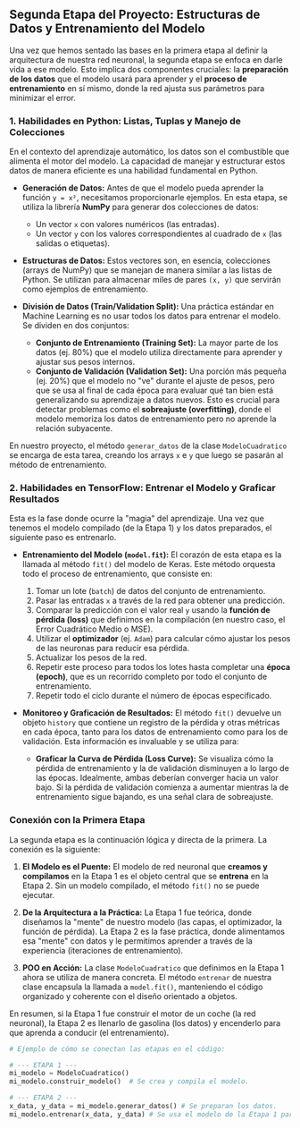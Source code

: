 ## Segunda Etapa del Proyecto: Estructuras de Datos y Entrenamiento del Modelo

Una vez que hemos sentado las bases en la primera etapa al definir la arquitectura de nuestra red neuronal, la segunda etapa se enfoca en darle vida a ese modelo. Esto implica dos componentes cruciales: la **preparación de los datos** que el modelo usará para aprender y el **proceso de entrenamiento** en sí mismo, donde la red ajusta sus parámetros para minimizar el error.

### 1. Habilidades en Python: Listas, Tuplas y Manejo de Colecciones

En el contexto del aprendizaje automático, los datos son el combustible que alimenta el motor del modelo. La capacidad de manejar y estructurar estos datos de manera eficiente es una habilidad fundamental en Python.

*   **Generación de Datos:** Antes de que el modelo pueda aprender la función `y = x²`, necesitamos proporcionarle ejemplos. En esta etapa, se utiliza la librería **NumPy** para generar dos colecciones de datos:
    *   Un vector `x` con valores numéricos (las entradas).
    *   Un vector `y` con los valores correspondientes al cuadrado de `x` (las salidas o etiquetas).

*   **Estructuras de Datos:** Estos vectores son, en esencia, colecciones (arrays de NumPy) que se manejan de manera similar a las listas de Python. Se utilizan para almacenar miles de pares `(x, y)` que servirán como ejemplos de entrenamiento.

*   **División de Datos (Train/Validation Split):** Una práctica estándar en Machine Learning es no usar todos los datos para entrenar el modelo. Se dividen en dos conjuntos:
    *   **Conjunto de Entrenamiento (Training Set):** La mayor parte de los datos (ej. 80%) que el modelo utiliza directamente para aprender y ajustar sus pesos internos.
    *   **Conjunto de Validación (Validation Set):** Una porción más pequeña (ej. 20%) que el modelo no "ve" durante el ajuste de pesos, pero que se usa al final de cada época para evaluar qué tan bien está generalizando su aprendizaje a datos nuevos. Esto es crucial para detectar problemas como el **sobreajuste (overfitting)**, donde el modelo memoriza los datos de entrenamiento pero no aprende la relación subyacente.

En nuestro proyecto, el método `generar_datos` de la clase `ModeloCuadratico` se encarga de esta tarea, creando los arrays `x` e `y` que luego se pasarán al método de entrenamiento.

### 2. Habilidades en TensorFlow: Entrenar el Modelo y Graficar Resultados

Esta es la fase donde ocurre la "magia" del aprendizaje. Una vez que tenemos el modelo compilado (de la Etapa 1) y los datos preparados, el siguiente paso es entrenarlo.

*   **Entrenamiento del Modelo (`model.fit`):** El corazón de esta etapa es la llamada al método `fit()` del modelo de Keras. Este método orquesta todo el proceso de entrenamiento, que consiste en:
    1.  Tomar un lote (`batch`) de datos del conjunto de entrenamiento.
    2.  Pasar las entradas `x` a través de la red para obtener una predicción.
    3.  Comparar la predicción con el valor real `y` usando la **función de pérdida (loss)** que definimos en la compilación (en nuestro caso, el Error Cuadrático Medio o MSE).
    4.  Utilizar el **optimizador** (ej. `Adam`) para calcular cómo ajustar los pesos de las neuronas para reducir esa pérdida.
    5.  Actualizar los pesos de la red.
    6.  Repetir este proceso para todos los lotes hasta completar una **época (epoch)**, que es un recorrido completo por todo el conjunto de entrenamiento.
    7.  Repetir todo el ciclo durante el número de épocas especificado.

*   **Monitoreo y Graficación de Resultados:** El método `fit()` devuelve un objeto `history` que contiene un registro de la pérdida y otras métricas en cada época, tanto para los datos de entrenamiento como para los de validación. Esta información es invaluable y se utiliza para:
    *   **Graficar la Curva de Pérdida (Loss Curve):** Se visualiza cómo la pérdida de entrenamiento y la de validación disminuyen a lo largo de las épocas. Idealmente, ambas deberían converger hacia un valor bajo. Si la pérdida de validación comienza a aumentar mientras la de entrenamiento sigue bajando, es una señal clara de sobreajuste.

### Conexión con la Primera Etapa

La segunda etapa es la continuación lógica y directa de la primera. La conexión es la siguiente:

1.  **El Modelo es el Puente:** El modelo de red neuronal que **creamos y compilamos** en la Etapa 1 es el objeto central que se **entrena** en la Etapa 2. Sin un modelo compilado, el método `fit()` no se puede ejecutar.

2.  **De la Arquitectura a la Práctica:** La Etapa 1 fue teórica, donde diseñamos la "mente" de nuestro modelo (las capas, el optimizador, la función de pérdida). La Etapa 2 es la fase práctica, donde alimentamos esa "mente" con datos y le permitimos aprender a través de la experiencia (iteraciones de entrenamiento).

3.  **POO en Acción:** La clase `ModeloCuadratico` que definimos en la Etapa 1 ahora se utiliza de manera concreta. El método `entrenar` de nuestra clase encapsula la llamada a `model.fit()`, manteniendo el código organizado y coherente con el diseño orientado a objetos.

En resumen, si la Etapa 1 fue construir el motor de un coche (la red neuronal), la Etapa 2 es llenarlo de gasolina (los datos) y encenderlo para que aprenda a conducir (el entrenamiento).

```python
# Ejemplo de cómo se conectan las etapas en el código:

# --- ETAPA 1 ---
mi_modelo = ModeloCuadratico()
mi_modelo.construir_modelo()  # Se crea y compila el modelo.

# --- ETAPA 2 ---
x_data, y_data = mi_modelo.generar_datos() # Se preparan los datos.
mi_modelo.entrenar(x_data, y_data) # Se usa el modelo de la Etapa 1 para entrenar con los datos.
```
